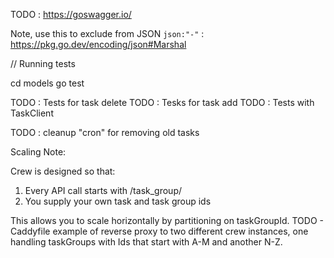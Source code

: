 TODO : https://goswagger.io/

Note, use this to exclude from JSON `json:"-"` : https://pkg.go.dev/encoding/json#Marshal

// Running tests

cd models
go test

TODO : Tests for task delete
TODO : Tesks for task add
TODO : Tests with TaskClient

TODO : cleanup "cron" for removing old tasks



Scaling Note:

Crew is designed so that:
1) Every API call starts with /task_group/<taskGroupId>
2) You supply your own task and task group ids

This allows you to scale horizontally by partitioning on taskGroupId.
TODO - Caddyfile example of reverse proxy to two different crew instances, one handling taskGroups with Ids that start with A-M and another N-Z.

